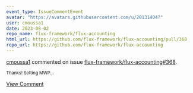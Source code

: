 ```yaml
---
event_type: IssueCommentEvent
avatar: "https://avatars.githubusercontent.com/u/20131404?"
user: cmoussa1
date: 2023-08-02
repo_name: flux-framework/flux-accounting
html_url: https://github.com/flux-framework/flux-accounting/pull/368
repo_url: https://github.com/flux-framework/flux-accounting
---
```


<a href='https://github.com/cmoussa1' target='_blank'>cmoussa1</a> commented on issue <a href='https://github.com/flux-framework/flux-accounting/pull/368' target='_blank'>flux-framework/flux-accounting#368</a>.

<small>Thanks! Setting MWP...</small>

<a href='https://github.com/flux-framework/flux-accounting/pull/368' target='_blank'>View Comment</a>